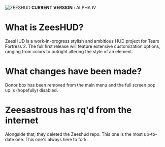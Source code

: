 ![ZEESHUD](https://i.imgur.com/UdOlF5w.png "zeeshud logo")
**CURRENT VERSION :** ALPHA IV

# What is ZeesHUD?
ZeesHUD is a work-in-progress stylish and ambitious HUD project for Team Fortress 2. The full first release will feature extensive customization options, ranging from colors to outright altering the style of an element.

# What changes have been made?

Donor box has been removed from the main menu and the full screen pop up is (hopefully) disabled.

# Zeesastrous has rq'd from the internet
Alongside that, they deleted the Zeeshud repo. This one is the most up-to-date one. This one's always here to fork.